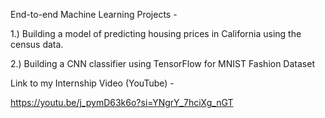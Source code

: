 End-to-end Machine Learning Projects - 

1.) Building a model of predicting housing prices in California using the census data.

2.) Building a CNN classifier using TensorFlow for MNIST Fashion Dataset


Link to my Internship Video (YouTube) -

https://youtu.be/j_pymD63k6o?si=YNgrY_7hciXg_nGT
